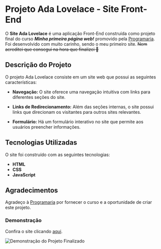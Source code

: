 # Projeto Ada Lovelace - Site Front-End
O **Site Ada Lovelace** é uma aplicação Front-End construída como projeto final do curso ***Minha primeira
página web!*** promovido pela [Programaria](https://www.programaria.org/cursos-programaria/). Foi desenvolvido com muito carinho, sendo o meu primeiro site. ~~Nem acreditei que consegui na hora que finalizei 🥳~~


## Descrição do Projeto
O projeto Ada Lovelace consiste em um site web que possui as seguintes características:

* **Navegação:** O site oferece uma navegação intuitiva com links para diferentes seções do site.

* **Links de Redirecionamento:** Além das seções internas, o site possui links que direcionam os visitantes para outros sites relevantes.

* **Formulário:** Há um formulário interativo no site que permite aos usuários preencher informações.

## Tecnologias Utilizadas
O site foi construído com as seguintes tecnologias:

* **HTML**
* **CSS**
* **JavaScript**

## Agradecimentos
Agradeço à [Programaria](https://www.programaria.org/sobre-nos/) por fornecer o curso e a oportunidade de criar este projeto.

### Demonstração
Confira o site clicando [aqui](https://mapgomes.github.io/projeto-ada/).

![Demonstração do Projeto Finalizado](https://github.com/mapgomes/projeto-ada/blob/main/img/site-ada.gif)

